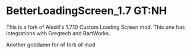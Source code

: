 # BetterLoadingScreen_1.7 GT:NH
This is a fork of Alexiil's 1.7.10 Custom Loading Screen mod. This one has integrations with Gregtech and BartWorks.

Another goddamn for of fork of mod
